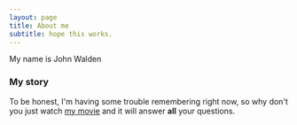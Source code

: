 ```yaml
---
layout: page
title: About me
subtitle: hope this works. 
---
```


My name is John Walden

### My story

To be honest, I'm having some trouble remembering right now, so why don't you just watch [my movie](https://en.wikipedia.org/wiki/The_Princess_Bride_%28film%29) and it will answer **all** your questions.

